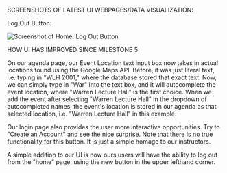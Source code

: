 SCREENSHOTS OF LATEST UI WEBPAGES/DATA VISUALIZATION:

Log Out Button:

 ![Screenshot of Home: Log Out Button](https://github.com/ltliang1/cogs121/blob/master/images/Milestone6/Log%20Out.png)






HOW UI HAS IMPROVED SINCE MILESTONE 5:

On our agenda page, our Event Location text input box now takes in actual
locations found using the Google Maps API. Before, it was just literal
text, i.e. typing in "WLH 2001," where the database stored that exact text.
Now, we can simply type in "War" into the text box, and it will autocomplete 
the event location, where "Warren Lecture Hall" is the first choice. When we
add the event after selecting "Warren Lecture Hall" in the dropdown of
autocompleted names, the event's location is stored in our agenda as that 
selected location, i.e. "Warren Lecture Hall" in this example.

Our login page also provides the user more interactive opportunities. Try to 
"Create an Account" and see the nice surprise. Note that there is no true
functionality for this button. It is just a simple homage to our instructors.

A simple addition to our UI is now ours users will have the ability to log out
from the "home" page, using the new button in the upper lefthand corner.